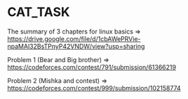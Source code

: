 # CAT_TASK

The summary of 3 chapters for linux basics => https://drive.google.com/file/d/1cbAWePRVie-npaMAl32BsTPnyP42VNDW/view?usp=sharing

Problem 1 (Bear and Big brother) => https://codeforces.com/contest/791/submission/61366219

Problem 2 (Mishka and contest)   => https://codeforces.com/contest/999/submission/102158774

